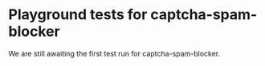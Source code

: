 # Playground tests for captcha-spam-blocker
We are still awaiting the first test run for captcha-spam-blocker.

